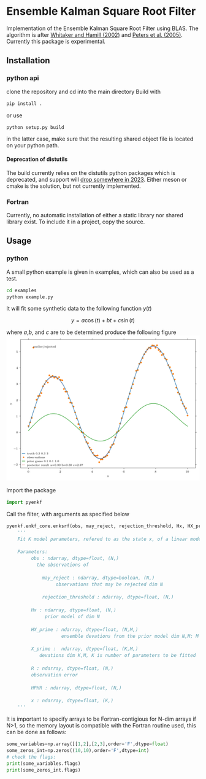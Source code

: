 # Ensemble Kalman Square Root Filter

Implementation of the Ensemble Kalman Square Root Filter using BLAS. The algorithm is after [Whitaker and Hamill (2002)](https://journals.ametsoc.org/view/journals/mwre/130/7/1520-0493_2002_130_1913_edawpo_2.0.co_2.xml) and [Peters et al. (2005)](https://agupubs.onlinelibrary.wiley.com/doi/abs/10.1029/2005JD006157). Currently this package is experimental.

## Installation

### python api 

clone the repository and cd into the main directory
Build with
```sh
pip install . 
```
or use
``` 
python setup.py build
```
in the latter case, make sure that the resulting shared object file is located on your python path.

#### Deprecation of distutils

The build currently relies on the distutils python packages which is deprecated, and support will [drop somewhere in 2023](https://numpy.org/devdocs/reference/distutils_status_migration.html). Either meson or cmake is the solution, but not currently implemented.

### Fortran

Currently, no automatic installation of either a static library nor shared library exist. To include it in a project, copy the source. 

## Usage

### python
A small python example is given in examples, which can also be used as a test.
```sh
cd examples
python example.py
```

It will fit some synthetic data to the following function $y(t)$

$$ y = a\cos(t) + bt + c\sin(t) $$

where $a$,$b$, and $c$ are to be determined 
produce the following figure
![Ensemble Kalman Square Root Filter example: ](examples/test.png)

Import the package
```python
import pyenkf
```
Call the filter, with arguments as specified below
```python
pyenkf.enkf_core.enksrf(obs, may_reject, rejection_threshold, Hx, HX_prime, X_prime, R, HPHR, x, rejected)
	'''
	Fit K model parameters, refered to as the state x, of a linear model H to N observations using en ensemble kalman filter approach, with M members. The following input parameters are modified in place: Hx, rejected, x, HX_prime, X_prime, HPHR. Make sure that np.arrays are fortran contigious arrays, i.e. their order='F'. 

	Parameters:  
	     obs : ndarray, dtype=float, (N,)
	 	   the observations of 

    	     may_reject : ndarray, dtype=boolean, (N,)
	     		  observations that may be rejected dim N

             rejection_threshold : ndarray, dtype=float, (N,) 

	     Hx : ndarray, dtype=float, (N,) 
	          prior model of dim N

	     HX_prime : ndarray, dtype=float, (N,M,) 
	                ensemble devations from the prior model dim N,M; M = number of ensemble members

	     X_prime :  ndarray, dtype=float, (K,M,) 
			devations dim K,M, K is number of parameters to be fitted

	     R : ndarray, dtype=float, (N,) 
		 observation error

	     HPHR : ndarray, dtype=float, (N,) 

	     x : ndarray, dtype=float, (K,) 
	'''
```
It is important to specify arrays to be Fortran-contigious for N-dim arrays if N>1, so the memory layout is compatible with the Fortran routine used, this can be done as follows: 

```python
some_variables=np.array([[1,2],[2,3],order='F',dtype=float)
some_zeros_int=np.zeros((10,10),order='F',dtype=int)
# check the flags: 
print(some_variables.flags)
print(some_zeros_int.flags)
```
